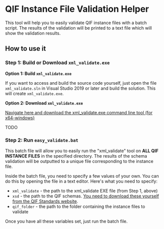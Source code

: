 # QIF Instance File Validation Helper

This tool will help you to easily validate QIF instance files with a batch script. The results of the validation will be printed to a text file which will show the validation results. 

## How to use it

### Step 1: Build or Download `xml_validate.exe`

**Option 1: Build `xml_validate.exe`**

If you want to access and build the source code yourself, just open the file `xml_validate.sln` in Visual Studio 2019 or later and build the solution. This will create `xml_validate.exe`. 

**Option 2: Download `xml_validate.exe`**

[Navigate here and download the xml_validate.exe command line tool (for x64-windows)](https://github.com/capvidia-usa/qif-validation-tools/releases/tag/v1.0)

TODO

### Step 2: Run `easy_validate.bat`

This batch file will allow you to easily run the "xml_validate" tool on **ALL QIF INSTANCE FILES** in the specified directory. The results of the schema validation will be outputted to a unique file corresponding to the instance file. 

Inside the batch file, you need to specify a few values of your own. You can do this by opening the file in a text editor. Here's what you need to specify: 

* `xml_validate` - the path to the xml_validate EXE file (from Step 1, above)
* `xsd` - the path to the QIF schemas. [You need to download these yourself from the QIF Standards website](https://www.qifstandards.org/). 
* `qif_folder` - the path to the folder containing the instance files to validate

Once you have all these variables set, just run the batch file.